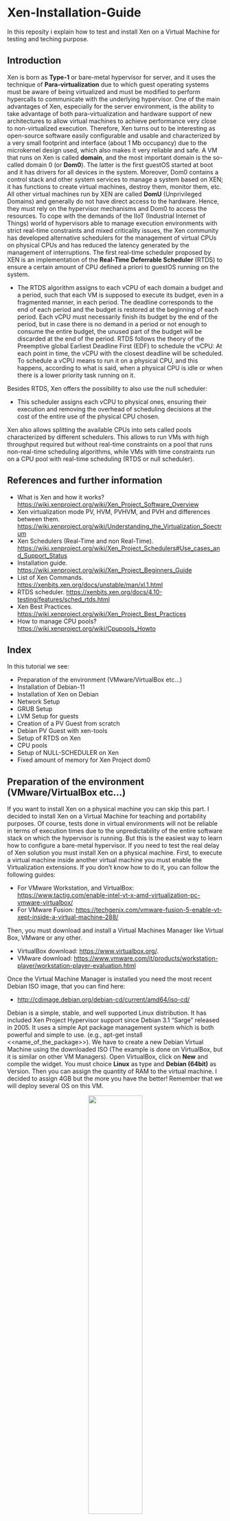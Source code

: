 # Xen-Installation-Guide

In this reposity i explain how to test and install Xen on a Virtual Machine for testing and teching purpose.  

## Introduction

Xen is born as **Type-1** or bare-metal hypervisor for server, and it uses the technique of **Para-virtualization** due to which guest operating systems must be aware of being virtualized and must be modified to perform hypercalls to communicate with the underlying hypervisor. One of the main advantages of Xen, especially for the server environment, is the ability to take advantage of both para-virtualization and hardware support of new architectures to allow virtual machines to achieve performance very close to non-virtualized execution. 
Therefore, Xen turns out to be interesting as open-source software easily configurable and usable and characterized by a very small footprint and interface (about 1 Mb occupancy) due to the microkernel design used, which also makes it very reliable and safe. 
A VM that runs on Xen is called **domain**, and the most important domain is the so-called domain 0 (or **Dom0**). The latter is the first guestOS started at boot and it has drivers for all devices in the system. Moreover, Dom0 contains a control stack and other system services to manage a system based on XEN; it has functions to create virtual machines, destroy them, monitor them, etc. All other virtual machines run by XEN are called **DomU** (Unprivileged Domains) and generally do not have direct access to the hardware. Hence, they must rely on the hypervisor mechanisms and Dom0 to access the resources. 
To cope with the demands of the IIoT (Industrial Internet of Things) world of hypervisors able to manage execution environments with strict real-time constraints and mixed criticality issues, the Xen community has developed alternative schedulers for the management of virtual CPUs on physical CPUs and has reduced the latency generated by the management of interruptions.
The first real-time scheduler proposed by XEN is an implementation of the **Real-Time Deferrable Scheduler** (RTDS) to ensure a certain amount of CPU defined a priori to guestOS running on the system.

-	The RTDS algorithm assigns to each vCPU of each domain a budget and a period, such that each VM is supposed to execute its budget, even in a fragmented manner, in each period. The deadline corresponds to the end of each period and the budget is restored at the beginning of each period. Each vCPU must necessarily finish its budget by the end of the period, but in case there is no demand in a period or not enough to consume the entire budget, the unused part of the budget will be discarded at the end of the period. RTDS follows the theory of the Preemptive global Earliest Deadline First (EDF) to schedule the vCPU: At each point in time, the vCPU with the closest deadline will be scheduled. To schedule a vCPU means to run it on a physical CPU, and this happens, according to what is said, when a physical CPU is idle or when there is a lower priority task running on it.

Besides RTDS, Xen offers the possibility to also use the null scheduler: 

-	This scheduler assigns each vCPU to physical ones, ensuring their execution and removing the overhead of scheduling decisions at the cost of the entire use of the physical CPU chosen.

Xen also allows splitting the available CPUs into sets called pools characterized by different schedulers. This allows to run VMs with high throughput required but without real-time constraints on a pool that runs non-real-time scheduling algorithms, while VMs with time constraints run on a CPU pool with real-time scheduling (RTDS or null scheduler).

## References and further information

- What is Xen and how it works? https://wiki.xenproject.org/wiki/Xen_Project_Software_Overview
- Xen virtualization mode PV, HVM, PVHVM, and PVH and differences between them. https://wiki.xenproject.org/wiki/Understanding_the_Virtualization_Spectrum
- Xen Schedulers (Real-Time and non Real-Time). https://wiki.xenproject.org/wiki/Xen_Project_Schedulers#Use_cases_and_Support_Status
- Installation guide.	https://wiki.xenproject.org/wiki/Xen_Project_Beginners_Guide
- List of Xen Commands.	https://xenbits.xen.org/docs/unstable/man/xl.1.html
- RTDS scheduler.	https://xenbits.xen.org/docs/4.10-testing/features/sched_rtds.html
- Xen Best Practices. https://wiki.xenproject.org/wiki/Xen_Project_Best_Practices
- How to manage CPU pools? https://wiki.xenproject.org/wiki/Cpupools_Howto

## Index

In this tutorial we see:

- Preparation of the environment (VMware/VirtualBox etc…)
- Installation of Debian-11
- Installation of Xen on Debian
- Network Setup
- GRUB Setup
- LVM Setup for guests
- Creation of a PV Guest from scratch
- Debian PV Guest with xen-tools
- Setup of RTDS on Xen
- CPU pools
- Setup of NULL-SCHEDULER on Xen
- Fixed amount of memory for Xen Project dom0

## Preparation of the environment (VMware/VirtualBox etc…)

If you want to install Xen on a physical machine you can skip this part. I decided to install Xen on a Virtual Machine for teaching and portability purposes. Of course, tests done in virtual environments will not be reliable in terms of execution times due to the unpredictability of the entire software stack on which the hypervisor is running. But this is the easiest way to learn how to configure a bare-metal hypervisor. If you need to test the real delay of Xen solution you must install Xen on a physical machine.
First, to execute a virtual machine inside another virtual machine you must enable the Virtualization extensions. If you don’t know how to do it, you can follow the following guides:

- For VMware Workstation, and VirtualBox: https://www.tactig.com/enable-intel-vt-x-amd-virtualization-pc-vmware-virtualbox/ 
- For VMware Fusion: https://techgenix.com/vmware-fusion-5-enable-vt-xept-inside-a-virtual-machine-288/

Then, you must download and install a Virtual Machines Manager like Virtual Box, VMware or any other. 

-	VirtualBox download: https://www.virtualbox.org/. 
-	VMware download: https://www.vmware.com/it/products/workstation-player/workstation-player-evaluation.html

Once the Virtual Machine Manager is installed you need the most recent Debian ISO image, that you can find here: 

-	http://cdimage.debian.org/debian-cd/current/amd64/iso-cd/

Debian is a simple, stable, and well supported Linux distribution. It has included Xen Project Hypervisor support since Debian 3.1 “Sarge” released in 2005. It uses a simple Apt package management system which is both powerful and simple to use. (e.g., apt-get install <<name_of_the_package>>).
We have to create a new Debian Virtual Machine using the downloaded ISO (The example is done on VirtualBox, but it is similar on other VM Managers). 
Open VirtualBox, click on **New** and compile the widget. You must choice **Linux** as type and **Debian (64bit)** as Version. Then you can assign the quantity of RAM to the virtual machine. I decided to assign 4GB but the more you have the better! Remember that we will deploy several OS on this VM.

<p align="center">
    <img src="/../main/Images/environment1.png" width=50% height=50%>
</p>




Click Create. 
Now you must choice the quantity of disk reserved for the VM. As before, the more the better. I suggest you to not assign less than 40gb.

<p align="center">
<img src="/../main/Images/environment2.png" width=50% height=50%>
</p>



Click Create again. Finally, you can **start** the VM.
Once started the VM, you must choice the start-up disk. You can insert the ISO image we downloaded before. 

<p align="center">
<img src="/../main/Images/environment3.png" width=50% height=50%>
</p>



Click **Choose** and then **Start**.

## Installation of Debian-11

Once the VM is started you should see a menu, choose the default “**Install**” option to begin the installation process. Install the system The Debian installer is very straight forward. Follow the prompts until you reach the **disk partitioning section**.
Choose **advanced/custom**, we are going to configure a few partitions here, one for **Boot** “/boot” another for **RootFS** “/”, one more for **swap** and a final partition to setup as an **LVM** (Logical Volume Manager) volume group for our guest machines.

- First create the “/boot” partition by choosing the disk and hitting enter, make the partition 300MB and format it as ext2, choose /boot as the mountpoint.
- Repeat the process for “/” but of course changing the mountpoint to “/” and making it 15GB or so large. Format it as ext3.
- Create another partition approximately 1.5x the amount of RAM you have in size and elect to have it used as a swap volume (6GB in my case).
- Finally create a partition that consumes the rest of the diskspace and reserve it for LVM

We should now have a layout that looks like this assuming your disk device is /dev/sda :

    sda1 - /boot 200MB
    sda2 - / 15GB
    sda3 – swap 	6GB
    sda4 - reserved for LVM

When you reach the package selection stage only install the base system. We won’t require any GUI or other packages.
If you need, you can find a more detailed guide on Debian installation here: https://www.debian.org/releases/stable/amd64/ 

Finally, you should have a virtual machine with Debian running. Enter “root” as username and then the password you chose during the installation:

<p align="center">
<img src="/../main/Images/installation1.png" width=50% height=50%>
</p>


## Installation of Xen on Debian

We need to install the **Debian Xen Project** via an apt meta-package called xen-linux-system (A meta-package is basically a way of installing a group of packages automatically and Apt will of course resolve all dependencies and bring in all the extra libraries we need).

The Debian Xen Project packages consist primarily of a Xen Project-enabled Linux kernel, the hypervisor itself, a modified version of QEMU that support the hypervisor’s HVM mode and a set of userland tools. 

Install the xen-linux-system meta-package:

	apt-get install xen-system-amd64

Now we have a Xen Project hypervisor, a Xen Project kernel and the userland tools installed. When you next boot the system, the boot menu should include entries for starting Debian with the Xen hypervisor.

<p align="center">
<img src="/../main/Images/installation2.png" width=50% height=50%>
</p>


Logging in as root and launch the following command to see the Xen section of **dmesg** created during the boot process. (dmesg prints on the standard output the messages stored inside the buffer of the OS kernel)

```
 xl dmesg
```

**xl** is the Xen Project management tool, based on LibXenlight. You can launch xl to see the existing commands:

```
 xl
```

(For further information about xl read: http://xenbits.xen.org/docs/4.11-testing/man/xl.1.html.)

<p align="center">
<img src="/../main/Images/installation3.png" width=50% height=50%>
</p>


Now you can check If the virtualization is enabled in the bios searching for the strings vmx or svm or hypervisor in /proc/cpuinfo:

```
 egrep '(vmx|svm|hypervisor)' /proc/cpuinfo 
```

<p align="center">
<img src="/../main/Images/installation4.png" width=50% height=50%>
</p>


## Network Setup

We need to set up our system so that we can attach virtual machines to the external network. This is done by creating a virtual switch within dom0. The switch will take packets from the virtual machines and forward them on to the physical network so they can see the internet and other machines on your network.

The piece of software we use to do this is called the **Linux bridge** and its core components already reside inside the Linux kernel. In this case, the bridge acts as our virtual switch. The Debian kernel is compiled with the Linux bridging module so all we need to do is install the control utilities:

```
 apt-get install bridge-utils
```

To configure the network, we need to modify the interface file (I’m going to use nano as text editor, but you can use anything you want): 

```
 nano /etc/network/interfaces
```

Depending on your hardware you see a file like this:

<p align="center">
<img src="/../main/Images/network1.png" width=30% height=30%>
</p>


Each stanza represents a single interface, let’s analyze the second:

- “allow-hotplug ens33” means that *ens33* will be configured when *ifup -a* is run, which happens at boot time (*ifup* and *ifdown* are scripts used to activate and deactivate network interfaces). This means that the interface will automatically be started/stopped for you.

- “iface ens33” describes the interface itself. In this case, it specifies that it should be configured by DHCP 

for further information on the Linux network interface file you can read: 

- https://qastack.it/unix/128439/good-detailed-explanation-of-etc-network-interfaces-syntax (ITA)
- https://unix.stackexchange.com/questions/128439/good-detailed-explanation-of-etc-network-interfaces-syntax (ENG)

You must edit the file, so it resembles such:

<p align="center">
<img src="/../main/Images/network2.png" width=30% height=30%>
</p>


In this way, we assign the IP address to the bridged interface. Now restart networking:

```
service networking restart
```

To check if it worked launch this command:

```
brctl show
```

If all is well, the bridge will be listed, and your interface will appear in the interfaces column: 

<p align="center">
<img src="/../main/Images/network3.png" width=60% height=60%>
</p>


Bridged networking will now automatically start every boot.



## Grub Setup

GRUB (GRand Unified Bootloader) is the bootloader installed during the installation of Debian. It tells the computer which OS to start and how. To use the hypervisor, Xen must be started before the operating system. The information about which OS to start first can be found in /boot/grub/grub.cfg but we don’t want to change it manually. This is because it changes every time the kernel is updated. 

Thankfully, Debian configures GRUB for us using a number of automated scripts that handle upgrades. These scripts are stored in /etc/grub.d/* .To configure these script we can modify the file grub: 

```
/etc/default/grub
```

If XEN is the third choice in the GRUB menu, you will change the string GRUB_DEFAULT=0 into GRUB_DEFAULT=2 to have Xen load by default.

Then regenerate the /boot/grub/grub.cfg file by running: 

```
/usr/sbin/grub-mkconfig -o /boot/grub/grub.cfg
```

or

```
update-grub
```

And reboot the system to verify that the change has been made. 

For further information about GRUB read: https://opensource.com/article/17/3/introduction-grub2-configuration-linux



## LVM Setup for guests

LVM is the Linux *Logical Volume Manager*. It is a technology that allows Linux to manage *block devices* in a more abstract manner. Each “**logical volume**” (lv) is a virtualized block composed of blocks written to one or more physical devices. Unlike the classical disk partition, these blocks don’t need to be continuous. (Because of this abstraction, logical volumes can be created, deleted, resized, and even snapshotted without affecting other logical volumes.)

Logical volumes are created inside the “**volume group**”, which is a set of logical volumes associated to the same physical storage, known as **physical volumes**.

The idea is to create a volume group on top of a physical volume, and then create a series of logical volumes on top of the volume group previously created.

First, we need to install LVM:

```
apt-get install lvm2
```

After the installation is completed, we can configure a physical device to maintain a volume group (in this example we use /dev/sda4):

```
pvcreate /dev/sda4
```

Now LVM has somewhere to store its blocks, so we can create a volume group using this physical volume (In this example is called “vg0”)

```
vgcreate vg0 /dev/sda4
```

Now that the volume group is created, is ready to maintain several *logical volumes*. 

To create a *logical volume* for a VM we will use the command lvcreate: 

```
lvcreate -n <name of the volume> -L <size, you can use G/M here> <volume group>
```

It is possible to remove the created volume with the following command:

```
lvremove /dev/vg0/database-data
```

You can list the volume groups with the following command :

```
vgs
```

You can list the local volumes with the following command:

```
lvs
```



## Creation of a PV Guest from scratch

There are several ways to launch a new Para-virtualized Virtual Machine on Xen. In this guide we see how to do it from scratch to give a better understanding of all the configurations.

First, we need a local volume partition for our VM (we assume that the volume group "vg0” has already been created as descried in the previous section). Let’s suppose that we want to run an ubuntu VM:

```
lvcreate -L 5G -n lv_vm_ubuntu /dev/vg0
```

Then, download the netboot image for Ubuntu 18.04 (In the example they are stored in /root/): 

```
wget http://archive.ubuntu.com/ubuntu/dists/bionic-updates/main/installer-amd64/current/images/netboot/xen/vmlinuz
wget http://archive.ubuntu.com/ubuntu/dists/bionic-updates/main/installer-amd64/current/images/netboot/xen/initrd.gz
```

To create the VM, we will use the command “xl create”. This command needs to parse a configuration file that we can write manually. Go into the path /etc/xen/ and create a file .cfg (in my example is called “ubuntu_vm_example.cfg”). Open the file with a text editor and paste this configuration (pay attention to the current Xen version in the last line).

<p align="center">
<img src="/../main/Images/PV1.png" width=60% height=60%>
</p>


Once the configuration is created and the netboot image is downloaded, we can finally create the VM:

```
xl create -c /etc/xen/ubuntu_vm_example.cfg
```

The -c in this command tells xl that we wish to connect to the guest virtual console, a paravirtualized serial port within the domain that xen-create-image configured to listen with a getty. This command also starts the VM.

You can leave the guest virtual console by pressing “**ctrl+]”** and re-enter it by running the “**xl console ubuntu_vm**” command.

You can later shutdown this guest either from within the domain or from dom0 with the following:

```
xl shutdown ubuntu_vm
```

After the first installation of ubuntu is completed, you must modify the configuration file “/etc/xen/ubuntu_vm_example.cfg”, otherwise every time you launch the “*xl create*” command the installation will run again. Instead, we want to boot the VM from the virtual disk and to do it you must comment the *kernel* and *ramdisk* option in the configuration file, and you must remove the comment on bootloader option. (OSS: Check the installed Xen version)

<p align="center">
<img src="/../main/Images/PV2.png" width=40% height=40%>
</p>


### Getting the VM IP

After creating VM and installing OS, you can recover the mac address of your VM with: 

```
xl network-list ubuntu_vm
```

<p align="center">
<img src="/../main/Images/PV3.png" width=60% height=60%>
</p>


Then you can use the **tcdumb** program to listen on bridge interface: 

```
tcpdump -n -i ens33 ether src 00:16:3e:57:db:c5
```

Obviously to have something in output the VM should use the network interface. So, enter in the VM with the command “xl console ubuntu_vm” and ping something. For example, launch “ping google.com”. You should see in the Dom0 something like this. 

<p align="center">
<img src="/../main/Images/PV4.png" width=60% height=60%>
</p>


You can notice that 192.168.128.136 is the IP of PV Guest.



## Debian PV Guest with xen-tools

Debian contains several tools for creating Xen Project guests, the easiest of which is known as **xen-tools** (https://wiki.xenproject.org/wiki/Xen-tools). This software suite manages the downloading and installing of guest operating systems including both Debian and RHEL based DomUs. In this guide we are going to use xen-tools to prepare a Debian paravirtualized domU.

We are going to use “vg0” as volume to create this VM as we did before. When guests are paravirtualized there is no “BIOS” or bootloader resident within the guest filesystem and for a long time guests were provided with kernels external to the guest image. This however is bad for maintainability (guests cannot upgrade their kernels without access to the dom0) and is not as flexible in terms of boot options as they must be passed via the config file.

The Xen Project community wrote a utility known as pygrub which is a python application for PV guests that enables the dom0 to parse the GRUB configuration of the domU and extract its kernel, initrd and boot parameters. This allows for kernel upgrades etc inside of our guest machines along with a GRUB menu. Using pygrub or the stub-dom implementation known as pv-grub is best practice for starting PV guests. In some cases pv-grub is arguably more secure but as it is not included with Debian we won’t use it here though it is recommended in production environments where guests cannot be trusted.

First, lets install the xen-tools

```
apt-get install xen-tools
```

Then it is possible to see all the available distro in the following path: 

```
ls /usr/share/xen-tools   
```

We can now create a guest operating system with this tool. It automates the process of setting up a PC guest from scratch right to the point of creating files and starting the guest. The process can be summarized as follows:

- Create logical volume for rootfs

- Create logical volume for swap

- Create filesystem for rootfs

- Mount rootfs

- Install operating system using debootstrap (or rinse etc, only debootstrap covered here)

- Run a series of scripts to generate guest config files like fstab/inittab/menu.lst

- Create a VM config file for the guest

- Generate a root password for the guest system

- Unmount the guest filesystem

These 9 steps can be carried out manually but they can be executed automatically with the following:

```
xen-create-image --hostname=debian-pv-guest \
--memory=512mb \
--vcpus=2 \
--lvm=vg0 \
--dhcp \
--pygrub \
--dist=squeeze
```

This command instructs *xen-create-image* (the primary binary of the xen-tools toolkit) to create a guest domain with 512MB of memory, 2 vcpus, using storage from the vg0 volume group we created, use DHCP for networking, pygrub to extract the kernel from the image when booted and lastly, we specify that we want to deploy a Debian Squeeze operating system.

This process will take a few minutes. Once it is complete, it will provide a summary of the installation. 

**OSS: Take note of the root password for the guest.**



## Setup of RTDS on Xen

Once Xen is installed, the default scheduler is credit2 (https://wiki.xenproject.org/wiki/Credit2_Scheduler), that is a general purpose, weighted fair share scheduler. It is used to scheduler the vCPU (virtual CPU) on the pCPU (physical CPU) with the aim of reaching high throughput. 

It is possible to see the currently used scheduler in Xen with the command: 

```
xl info   
```

<p align="center">
<img src="/../main/Images/RTDS1.png" width=30% height=30%>
</p>


This kind of scheduler is not suitable for Real-Time. Hence, we can change the scheduler in favour of RTDS from the configuration file /etc/default/grub.d/xen.cfg.

```
 nano /etc/default/grub.d/xen.cfg  
```

Just enter the following strings:

<p align="center">
<img src="/../main/Images/RTDS2.png" width=30% height=30%>
</p>


Update Grub to make the changes effective:

```
update-grub  
```

if you reboot the system and run the command xl info, you should see the rtds scheduler:

<p align="center">
<img src="/../main/Images/RTDS3.png" width=30% height=30%>
</p>


Once RTDS is configured you can modify the parameters assigned to a VM with the following command:

```
xl sched-rtds
```

- -d DOMAIN, --domain=DOMAIN
  - Specify domain for which scheduler parameters are to be modified or retrieved. Mandatory for modifying scheduler parameters.
- -v VCPUID/all, --vcpuid=VCPUID/all
  - Specify vcpu for which scheduler parameters are to be modified or retrieved.
- -p PERIOD, --period=PERIOD
  - Period of time, in microseconds, over which to replenish the budget.
- -b BUDGET, --budget=BUDGET
  - Amount of time, in microseconds, that the VCPU will be allowed to run every period. 
- -e Extratime, --extratime=Extratime
  - Binary flag to decide if the VCPU will be allowed to get extra time from the unreserved system resource.
- -c CPUPOOL, --cpupool=CPUPOOL
  - Restrict output to domains in the specified cpupool.

As an example, we can assign to our ubuntu VM a period of 500us and budget 250us:

```
xl sched-rtds -d ubuntu_vm -v all -p 100000 -b 50000 -e 1
```

It exists an alternative way to use RTDS: Once the system is live, we can create a ***cpupool\*** with RTDS as its scheduler with the following command:

```
xl cpupool-create name=\"pool-rt\" sched=\"rtds\" cpus=[3]
```

In the next section concept of CPU pools is deepened (Probably if you try to execute the below command you will see the error: “cpu X illegal or not free”).  

To check if the scheduler is working fine you can:

- Configure RTDS as scheduler. 

- Create two VMs with 1 vCPU and associated to the same pCPU.

- set the scheduling parameters such as it has a 50% reservation, with xl sched-rtds 

- run a CPU-burning process inside the VMs (e.g., yes).

- check with xl top (in Domain0) that the VM is getting no more than 50% pCPU time.

Let’s do it:

For testing purpose, I have created two ubuntu VM (see section “Creation of a PV Guest from scratch”) and I have assigned the same period and budget to both (xl sched-rtds -d ubuntu_vm -v all -p 100000 -b 50000 -e 1). Then I have modified the configuration files of both the VMs giving to each VM just 1 vCPU and assigning both the vCPUs to the same pCPU. (In my case the files are /etc/xen/ubuntu_vm_example.cfg and /etc/xen/ubuntu_vm2_xample.cfg) 

<p align="center">
<img src="/../main/Images/RTDS4.png" width=20% height=20%>
</p>


where <<cpus=”3”>> means that the vCPU is assigned to the fourth pCPU (the value “cpus” starts from 0).

If we put both the VMs under stress and monitor the cpu utilization with the command “*xl top”,* it is possible to see that the utilization is almost 50% for both the VMs as expected

<p align="center">
<img src="/../main/Images/RTDS5.png" width=100% height=100%>
</p>

OSS: it is not exactly 50% because of the unpredictability of the software stack on which Xen is running. The test should be repeated on a bare metal environment to provide reliable results.  



## 	CPU pools

CPUpools is a introduced in Xen 4.2 which allows you to divide your physical CPUs into distinct groups called "**cpupools**". Each pool can have its entirely separate scheduler. Domains are assigned to pools on creation and can be moved from one pool to another.

On boot, a "default pool" named Pool-0 will be created. You can see this pool as follows:

    # xl cpupool-list
    Name        CPUs  Sched   Active  Domain count
    Pool-0        4  credit2   y     1

This shows Pool-0, with 4 CPUs, and the credit2 scheduler, and one active domain that is Dom0. To see which CPUs are in the pool, use the "-c" option:

    # xl cpupool-list -c
    Name        CPU list
    Pool-0       0,1,2,3

If we want to create a new cpu pool with a specific scheduler, like for example RTDS, we must use the following command: 

    xl cpupool-create name=\"testing\" sched=\"rtds\"

You should see in output something like that:

    Using config file "command line"
    cpupool name:  testing
    scheduler:   rtds
    number of cpus: 0

Finally, we need to remove some CPUs from Pool-0 and add them to the newly created pool.

    # xl cpupool-cpu-remove Pool-0 3
    
    # xl cpupool-cpu-add testing 3

Run “**xl cpupool-list -c**"  to see the changes. 

By default, once you create a new VM it is assigned to the default pool (Pool-0). Hence, if you want to use another pool there are three ways:

1. You can modify the configuration file (/etc/default/grub.d/xen.cfg) adding the string: **pool="testing".** Doing so, the default pool become “testing”.

2. You can choose the cpupool at VM creation time:  *xl create /etc/xen/ubuntu_vm_example.cfg **pool=\"testing\"***

3. You can migrate a particular VM to run on a particular cpupool:  *xl cpupool-migrate ubuntu_vm Pool-0*

***OSS: Domain-0 can't be moved to another pool.***



## Setup of null_scheduler on Xen

In cases where one is absolutely sure that there will be less vCPUs than pCPUs, having to pay the cost, mostly in terms of overhead, of an advanced scheduler may be not desirable. In this case it is possible to use the null_scheduler.

Of course, the same passages from the previous section can be followed to implement the null_scheduler. 

```
nano /etc/default/grub.d/xen.cfg  
```

Enter the following string:

<p align="center">
<img src="/../main/Images/null1.png" width=30% height=30%>
</p>

Update Grub to make the changes effective:

```
update-grub  
```

if you reboot the system and run the command xl info, you should see the rtds scheduler: 

<p align="center">
<img src="/../main/Images/null2.png" width=30% height=30%>
</p>

If used as default scheduler, at Xen boot, it is recommended to **limit the number of Dom0 vCPUs**. Otherwise, all the pCPUs will have one Dom0's vCPU assigned, and there won't be room for running efficiently (if at all) any guest. 

To do it we must change the same configuration file: /etc/default/grub.d/xen.cfg. In this example I decided to assign 2 vCPU to dom0 (dom0_max_vcpus=2)  and to pin these vCPUs to two fixed pCPU(dom0_vcpus_pin):

<p align="center">
<img src="/../main/Images/null3.png" width=50% height=50%>
</p>

Then run *update-grub* and *reboot*. 

To check, you can launch "*xl list*" and see that there are 2 vCPU assigned to Domain-0:

<p align="center">
<img src="/../main/Images/null4.png" width=50% height=50%>
</p>



## **Fixed amount of memory for Xen Project dom0** 

Dedicating fixed amount of memory for dom0 is good for two reasons:

1. First of all (dom0) Linux kernel calculates various network related parameters based on the boot time amount of memory.

2. The second reason is Linux needs memory to store the memory metadata (per page info structures), and this allocation is also based on the boot time amount of memory.

Now, if you boot up the system with dom0 having all the memory visible to it, and then balloon down dom0 memory every time you start up a new guest, you end up having only a small amount of the original (boot time) amount of memory available in the dom0 in the end. This means the calculated parameters are not correct anymore, and you end up wasting a lot of memory for the metadata for a memory you don't have anymore. Also ballooning down busy dom0 might have bad side effects.

So, first we have to configure the toolstack to make sure dom0 memory is never ballooned down while starting new guests deactivating the **autobaloon** function. It is enough to modify the xl configuration file in the following path */etc/xen/xl.conf*:

<p align="center">
<img src="/../main/Images/fixed1.png" width=50% height=50%>
</p>

Then we can fix the quantity of RAM of Dom0 in the grub configuration file /etc/default/grub (In this example I decided to give 1024 mb of RAM to dom0):

<p align="center">
<img src="/../main/Images/fixed2.png" width=50% height=50%>
</p>

run *update-grub* and *reboot*. 

To check, you can launch "*xl list*" and see that the memory assigned to Domain-0 is 1024:

<p align="center">
<img src="/../main/Images/fixed3.png" width=50% height=50%>
</p>

To verify the vCPUs assignment you can run the following (for example using null_scheduler the first 2 are assigned to dom0, while the other two are assigned to ubuntu_vm):

```
xl vcpu-list
```

<p align="center">
<img src="/../main/Images/fixed4.png" width=50% height=50%>
</p>
